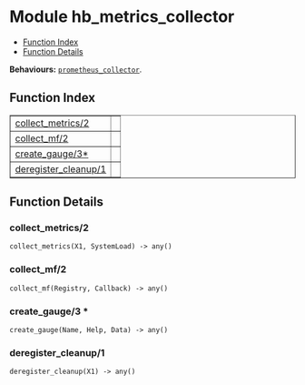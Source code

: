

# Module hb_metrics_collector
* [Function Index](#index)
* [Function Details](#functions)

__Behaviours:__ [`prometheus_collector`](prometheus_collector.md).

<a name="index"></a>

## Function Index


<table width="100%" border="1" cellspacing="0" cellpadding="2" summary="function index"><tr><td valign="top"><a href="#collect_metrics-2">collect_metrics/2</a></td><td></td></tr><tr><td valign="top"><a href="#collect_mf-2">collect_mf/2</a></td><td></td></tr><tr><td valign="top"><a href="#create_gauge-3">create_gauge/3*</a></td><td></td></tr><tr><td valign="top"><a href="#deregister_cleanup-1">deregister_cleanup/1</a></td><td></td></tr></table>


<a name="functions"></a>

## Function Details

<a name="collect_metrics-2"></a>

### collect_metrics/2

`collect_metrics(X1, SystemLoad) -> any()`

<a name="collect_mf-2"></a>

### collect_mf/2

`collect_mf(Registry, Callback) -> any()`

<a name="create_gauge-3"></a>

### create_gauge/3 *

`create_gauge(Name, Help, Data) -> any()`

<a name="deregister_cleanup-1"></a>

### deregister_cleanup/1

`deregister_cleanup(X1) -> any()`

